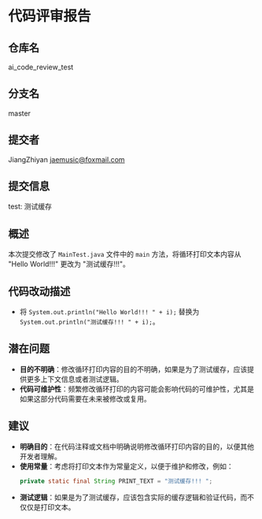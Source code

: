 # 代码评审报告

## 仓库名
ai_code_review_test

## 分支名
master

## 提交者
JiangZhiyan <jaemusic@foxmail.com>

## 提交信息
test: 测试缓存

## 概述
本次提交修改了 `MainTest.java` 文件中的 `main` 方法，将循环打印文本内容从 "Hello World!!!" 更改为 "测试缓存!!!"。

## 代码改动描述
- 将 `System.out.println("Hello World!!! " + i);` 替换为 `System.out.println("测试缓存!!! " + i);`。

## 潜在问题
- **目的不明确**：修改循环打印内容的目的不明确，如果是为了测试缓存，应该提供更多上下文信息或者测试逻辑。
- **代码可维护性**：频繁修改循环打印的内容可能会影响代码的可维护性，尤其是如果这部分代码需要在未来被修改或复用。

## 建议
- **明确目的**：在代码注释或文档中明确说明修改循环打印内容的目的，以便其他开发者理解。
- **使用常量**：考虑将打印文本作为常量定义，以便于维护和修改，例如：
  ```java
  private static final String PRINT_TEXT = "测试缓存!!! ";
  ```
- **测试逻辑**：如果是为了测试缓存，应该包含实际的缓存逻辑和验证代码，而不仅仅是打印文本。